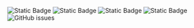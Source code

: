 ![Static Badge](https://img.shields.io/badge/blacklists-60-000000) ![Static Badge](https://img.shields.io/badge/blacklisted-3236128-cc0000) ![Static Badge](https://img.shields.io/badge/whitelisted-2244-00CC00) ![Static Badge](https://img.shields.io/badge/streaming_blacklist-28107-000000) ![GitHub issues](https://img.shields.io/github/issues/fabriziosalmi/blacklists)
